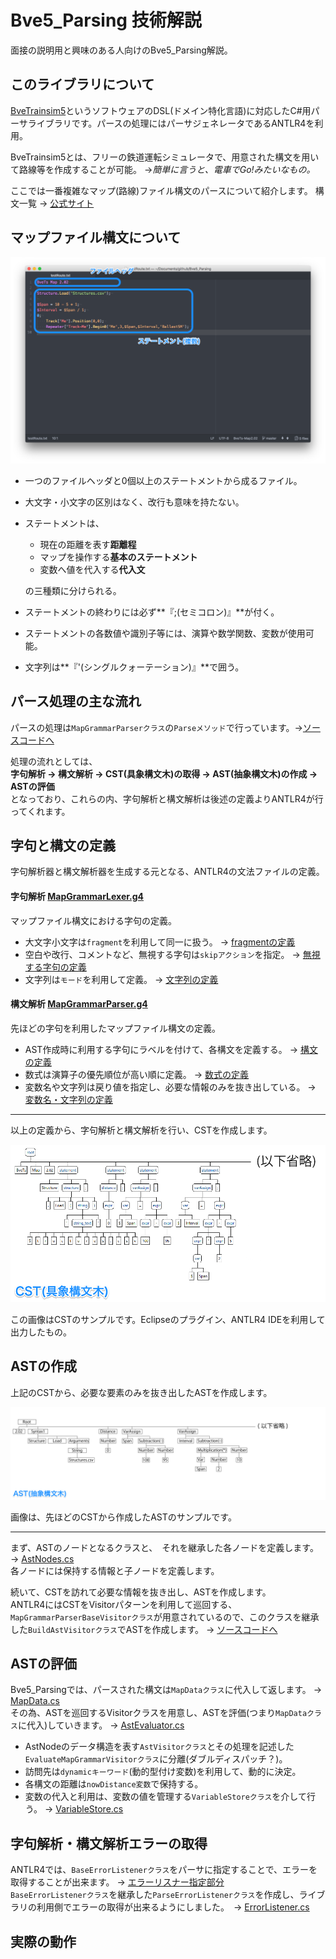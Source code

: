 # **Bve5_Parsing 技術解説**
面接の説明用と興味のある人向けのBve5_Parsing解説。

## このライブラリについて
[BveTrainsim5](http://bvets.net/)というソフトウェアのDSL(ドメイン特化言語)に対応したC#用パーサライブラリです。パースの処理にはパーサジェネレータであるANTLR4を利用。

BveTrainsim5とは、フリーの鉄道運転シミュレータで、用意された構文を用いて路線等を作成することが可能。
    →*簡単に言うと、電車でGo!みたいなもの。*

ここでは一番複雑なマップ(路線)ファイル構文のパースについて紹介します。
構文一覧 → [公式サイト](http://bvets.net/jp/edit/)

## マップファイル構文について
![mapFile](images/MapFile-HighLight.png)
* 一つのファイルヘッダと0個以上のステートメントから成るファイル。
* 大文字・小文字の区別はなく、改行も意味を持たない。
* ステートメントは、
  * 現在の距離を表す**距離程**
  * マップを操作する**基本のステートメント**
  * 変数へ値を代入する**代入文**

  の三種類に分けられる。
* ステートメントの終わりには必ず**『;(セミコロン)』**が付く。
* ステートメントの各数値や識別子等には、演算や数学関数、変数が使用可能。
* 文字列は**『'(シングルクォーテーション)』**で囲う。

## パース処理の主な流れ
パースの処理は`MapGrammarParserクラス`の`Parseメソッド`で行っています。→[ソースコードへ](/Bve5_Parsing/MapGrammar/MapGrammarParser.cs#L36-L61)  

処理の流れとしては、  
**字句解析 → 構文解析 → CST(具象構文木)の取得 → AST(抽象構文木)の作成 → ASTの評価**  
となっており、これらの内、字句解析と構文解析は後述の定義よりANTLR4が行ってくれます。
## 字句と構文の定義
字句解析器と構文解析器を生成する元となる、ANTLR4の文法ファイルの定義。
#### 字句解析 [MapGrammarLexer.g4](/Bve5_Parsing/MapGrammar/ANTLR_SyntaxDefinitions/MapGrammarLexer.g4)
  マップファイル構文における字句の定義。
  * 大文字小文字は`fragment`を利用して同一に扱う。 → [fragmentの定義](/Bve5_Parsing/MapGrammar/ANTLR_SyntaxDefinitions/MapGrammarLexer.g4#L108-L134)
  * 空白や改行、コメントなど、無視する字句は`skipアクション`を指定。 → [無視する字句の定義](/Bve5_Parsing/MapGrammar/ANTLR_SyntaxDefinitions/MapGrammarLexer.g4#L136-L137)
  * 文字列は`モード`を利用して定義。 → [文字列の定義](/Bve5_Parsing/MapGrammar/ANTLR_SyntaxDefinitions/MapGrammarLexer.g4#L148-L150)

#### 構文解析 [MapGrammarParser.g4](/Bve5_Parsing/MapGrammar/ANTLR_SyntaxDefinitions/MapGrammarParser.g4)
  先ほどの字句を利用したマップファイル構文の定義。
  * AST作成時に利用する字句にラベルを付けて、各構文を定義する。 → [構文の定義](/Bve5_Parsing/MapGrammar/ANTLR_SyntaxDefinitions/MapGrammarParser.g4#L9-L230)
  * 数式は演算子の優先順位が高い順に定義。 → [数式の定義](/Bve5_Parsing/MapGrammar/ANTLR_SyntaxDefinitions/MapGrammarParser.g4#L232-L258)
  * 変数名や文字列は戻り値を指定し、必要な情報のみを抜き出している。 → [変数名・文字列の定義](/Bve5_Parsing/MapGrammar/ANTLR_SyntaxDefinitions/MapGrammarParser.g4#L260-L270)  

---

以上の定義から、字句解析と構文解析を行い、CSTを作成します。  

![CST-Sample](/images/Bve5_Parsing-CST.png)

この画像はCSTのサンプルです。Eclipseのプラグイン、ANTLR4 IDEを利用して出力したもの。
## ASTの作成
上記のCSTから、必要な要素のみを抜き出したASTを作成します。

![AST-Sample](/images/Bve5_Parsing-AST.png)

画像は、先ほどのCSTから作成したASTのサンプルです。

---

まず、ASTのノードとなるクラスと、　それを継承した各ノードを定義します。 → [AstNodes.cs](/Bve5_Parsing/MapGrammar/AstNodes/AstNodes.cs)  
各ノードには保持する情報と子ノードを定義します。  

続いて、CSTを訪れて必要な情報を抜き出し、ASTを作成します。  
ANTLR4にはCSTをVisitorパターンを利用して巡回する、`MapGrammarParserBaseVisitorクラス`が用意されているので、このクラスを継承した`BuildAstVisitorクラス`でASTを作成します。 → [ソースコードへ](/Bve5_Parsing/MapGrammar/AstNodes/BuildAstVisitor.cs)  

## ASTの評価

Bve5_Parsingでは、パースされた構文は`MapDataクラス`に代入して返します。 → [MapData.cs](/Bve5_Parsing/MapGrammar/MapData.cs)  
その為、ASTを巡回するVisitorクラスを用意し、ASTを評価(つまり`MapDataクラス`に代入)していきます。 → [AstEvaluator.cs](/Bve5_Parsing/MapGrammar/AstEvaluator.cs)
  * AstNodeのデータ構造を表す`AstVisitorクラス`とその処理を記述した`EvaluateMapGrammarVisitorクラス`に分離(ダブルディスパッチ？)。
  * 訪問先は`dynamicキーワード`(動的型付け変数)を利用して、動的に決定。
  * 各構文の距離は`nowDistance変数`で保持する。
  * 変数の代入と利用は、変数の値を管理する`VariableStoreクラス`を介して行う。 → [VariableStore.cs](Bve5_Parsing/MapGrammar/VariableStore)

## 字句解析・構文解析エラーの取得

ANTLR4では、`BaseErrorListenerクラス`をパーサに指定することで、エラーを取得することが出来ます。 → [エラーリスナー指定部分](Bve5_Parsing/MapGrammar/MapGrammarParser.cs#L47)  
`BaseErrorListenerクラス`を継承した`ParseErrorListenerクラス`を作成し、ライブラリの利用側でエラーの取得が出来るようにしました。　→ [ErrorListener.cs](Bve5_Parsing/ErrorListener.cs)

## 実際の動作
